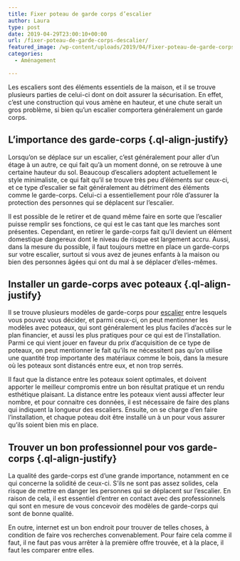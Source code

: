 ```yaml
---
title: Fixer poteau de garde corps d’escalier
author: Laura
type: post
date: 2019-04-29T23:00:10+00:00
url: /fixer-poteau-de-garde-corps-descalier/
featured_image: /wp-content/uploads/2019/04/Fixer-poteau-de-garde-corps-descalier.jpg
categories:
  - Aménagement

---
```

<p class="ql-align-justify">
  Les escaliers sont des éléments essentiels de la maison, et il se trouve plusieurs parties de celui-ci dont on doit assurer la sécurisation. En effet, c’est une construction qui vous amène en hauteur, et une chute serait un gros problème, si bien qu’un escalier comportera généralement un garde corps.
</p>

<p class="ql-align-justify">
</p>

## L’importance des garde-corps {.ql-align-justify}

<p class="ql-align-justify">
</p>

<p class="ql-align-justify">
  Lorsqu’on se déplace sur un escalier, c’est généralement pour aller d’un étage à un autre, ce qui fait qu’à un moment donné, on se retrouve à une certaine hauteur du sol. Beaucoup d’escaliers adoptent actuellement le style minimaliste, ce qui fait qu’il se trouve très peu d’éléments sur ceux-ci, et ce type d’escalier se fait généralement au détriment des éléments comme le garde-corps. Celui-ci a essentiellement pour rôle d’assurer la protection des personnes qui se déplacent sur l’escalier.
</p>

<p class="ql-align-justify">
</p>

<p class="ql-align-justify">
  Il est possible de le retirer et de quand même faire en sorte que l’escalier puisse remplir ses fonctions, ce qui est le cas tant que les marches sont présentes. Cependant, en retirer le garde-corps fait qu’il devient un élément domestique dangereux dont le niveau de risque est largement accru. Aussi, dans la mesure du possible, il faut toujours mettre en place un garde-corps sur votre escalier, surtout si vous avez de jeunes enfants à la maison ou bien des personnes âgées qui ont du mal à se déplacer d’elles-mêmes.
</p>

<p class="ql-align-justify">
</p>

## Installer un garde-corps avec poteaux {.ql-align-justify}

<p class="ql-align-justify">
</p>

<p class="ql-align-justify">
  Il se trouve plusieurs modèles de garde-corps pour <a href="https://www.mistermenuiserie.com/escalier.html" target="_blank">escalier</a> entre lesquels vous pouvez vous décider, et parmi ceux-ci, on peut mentionner les modèles avec poteaux, qui sont généralement les plus faciles d’accès sur le plan financier, et aussi les plus pratiques pour ce qui est de l’installation. Parmi ce qui vient jouer en faveur du prix d’acquisition de ce type de poteaux, on peut mentionner le fait qu’ils ne nécessitent pas qu’on utilise une quantité trop importante des matériaux comme le bois, dans la mesure où les poteaux sont distancés entre eux, et non trop serrés.
</p>

<p class="ql-align-justify">
</p>

<p class="ql-align-justify">
  Il faut que la distance entre les poteaux soient optimales, et doivent apporter le meilleur compromis entre un bon résultat pratique et un rendu esthétique plaisant. La distance entre les poteaux vient aussi affecter leur nombre, et pour connaitre ces données, il est nécessaire de faire des plans qui indiquent la longueur des escaliers. Ensuite, on se charge d’en faire l’installation, et chaque poteau doit être installé un à un pour vous assurer qu’ils soient bien mis en place.
</p>

<p class="ql-align-justify">
</p>

## Trouver un bon professionnel pour vos garde-corps {.ql-align-justify}

<p class="ql-align-justify">
</p>

<p class="ql-align-justify">
  La qualité des garde-corps est d’une grande importance, notamment en ce qui concerne la solidité de ceux-ci. S’ils ne sont pas assez solides, cela risque de mettre en danger les personnes qui se déplacent sur l’escalier. En raison de cela, il est essentiel d’entrer en contact avec des professionnels qui sont en mesure de vous concevoir des modèles de garde-corps qui sont de bonne qualité.
</p>

<p class="ql-align-justify">
</p>

<p class="ql-align-justify">
  En outre, internet est un bon endroit pour trouver de telles choses, à condition de faire vos recherches convenablement. Pour faire cela comme il faut, il ne faut pas vous arrêter à la première offre trouvée, et à la place, il faut les comparer entre elles.
</p>